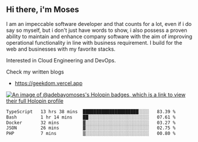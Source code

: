 ## Hi there, i'm Moses

I am an impeccable software developer and that counts for a lot, even if i do say so myself, but i don't just have words to show, i also possess a proven ability to maintain and enhance company software with the aim of improving operational functionality in line with business requirement. I build for the web and businesses with my favorite stacks.

Interested in Cloud Engineering and DevOps.

Check my written blogs
- https://geekdom.vercel.app

[![An image of @adebayomoses's Holopin badges, which is a link to view their full Holopin profile](https://holopin.me/adebayomoses)](https://holopin.io/@adebayomoses)

<!--START_SECTION:waka-->

```txt
TypeScript   13 hrs 38 mins  █████████████████████░░░░   83.39 %
Bash         1 hr 14 mins    ██░░░░░░░░░░░░░░░░░░░░░░░   07.61 %
Docker       32 mins         ▓░░░░░░░░░░░░░░░░░░░░░░░░   03.27 %
JSON         26 mins         ▓░░░░░░░░░░░░░░░░░░░░░░░░   02.75 %
PHP          7 mins          ▒░░░░░░░░░░░░░░░░░░░░░░░░   00.80 %
```

<!--END_SECTION:waka-->
